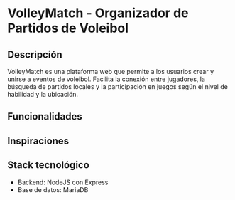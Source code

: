 # VolleyMatch - Organizador de Partidos de Voleibol

## Descripción
VolleyMatch es una plataforma web que permite a los usuarios crear y unirse a eventos de voleibol. Facilita la conexión entre jugadores, la búsqueda de partidos locales y la participación en juegos según el nivel de habilidad y la ubicación.

## Funcionalidades

## Inspiraciones

## Stack tecnológico
- Backend: NodeJS con Express
- Base de datos: MariaDB